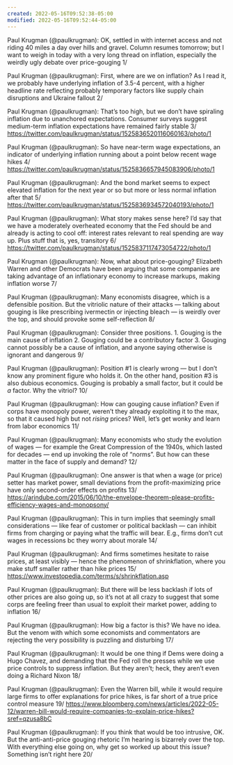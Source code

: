 ```yaml
---
created: 2022-05-16T09:52:38-05:00
modified: 2022-05-16T09:52:44-05:00
---
```


Paul Krugman (@paulkrugman): OK, settled in with internet access and not riding 40 miles a day over hills and gravel. Column resumes tomorrow; but I want to weigh in today with a very long thread on inflation, especially the weirdly ugly debate over price-gouging 1/

Paul Krugman (@paulkrugman): First, where are we on inflation? As I read it, we probably have underlying inflation of 3.5-4 percent, with a higher headline rate reflecting probably temporary factors like supply chain disruptions and Ukraine fallout 2/

Paul Krugman (@paulkrugman): That’s too high, but we don’t have spiraling inflation due to unanchored expectations. Consumer surveys suggest medium-term inflation expectations have remained fairly stable 3/ https://twitter.com/paulkrugman/status/1525836520116060163/photo/1

Paul Krugman (@paulkrugman): So have near-term wage expectations, an indicator of underlying inflation running about a point below recent wage hikes 4/ https://twitter.com/paulkrugman/status/1525836657945083906/photo/1

Paul Krugman (@paulkrugman): And the bond market seems to expect elevated inflation for the next year or so but more or less normal inflation after that 5/ https://twitter.com/paulkrugman/status/1525836934572040193/photo/1

Paul Krugman (@paulkrugman): What story makes sense here? I’d say that we have a moderately overheated economy that the Fed should be and already is acting to cool off: interest rates relevant to real spending are way up. Plus stuff that is, yes, transitory 6/ https://twitter.com/paulkrugman/status/1525837117473054722/photo/1

Paul Krugman (@paulkrugman): Now, what about price-gouging? Elizabeth Warren and other Democrats have been arguing that some companies are taking advantage of an inflationary economy to increase markups, making inflation worse 7/

Paul Krugman (@paulkrugman): Many economists disagree, which is a defensible position. But the vitriolic nature of their attacks — talking about gouging is like prescribing ivermectin or injecting bleach — is weirdly over the top, and should provoke some self-reflection 8/

Paul Krugman (@paulkrugman): Consider three positions. 1. Gouging is the main cause of inflation 2. Gouging could be a contributory factor 3. Gouging cannot possibly be a cause of inflation, and anyone saying otherwise is ignorant and dangerous 9/

Paul Krugman (@paulkrugman): Position #1 is clearly wrong — but I don’t know any prominent figure who holds it. On the other hand, position #3 is also dubious economics. Gouging is probably a small factor, but it could be *a* factor. Why the vitriol? 10/

Paul Krugman (@paulkrugman): How can gouging cause inflation? Even if corps have monopoly power, weren’t they already exploiting it to the max, so that it caused high but not *rising* prices? Well, let’s get wonky and learn from labor economics 11/

Paul Krugman (@paulkrugman): Many economists who study the evolution of wages — for example the Great Compression of the 1940s, which lasted for decades — end up invoking the role of “norms”. But how can these matter in the face of supply and demand? 12/

Paul Krugman (@paulkrugman): One answer is that when a wage (or price) setter has market power, small deviations from the profit-maximizing price have only second-order effects on profits 13/ https://arindube.com/2015/06/10/the-envelope-theorem-please-profits-efficiency-wages-and-monopsony/

Paul Krugman (@paulkrugman): This in turn implies that seemingly small considerations — like fear of customer or political backlash — can inhibit firms from charging or paying what the traffic will bear. E.g., firms don’t cut wages in recessions bc they worry about morale 14/

Paul Krugman (@paulkrugman): And firms sometimes hesitate to raise prices, at least visibly — hence the phenomenon of shrinkflation, where you make stuff smaller rather than hike prices 15/ https://www.investopedia.com/terms/s/shrinkflation.asp

Paul Krugman (@paulkrugman): But there will be less backlash if lots of other prices are also going up, so it’s not at all crazy to suggest that some corps are feeling freer than usual to exploit their market power, adding to inflation 16/

Paul Krugman (@paulkrugman): How big a factor is this? We have no idea. But the venom with which some economists and commentators are rejecting the very possibility is puzzling and disturbing 17/

Paul Krugman (@paulkrugman): It would be one thing if Dems were doing a Hugo Chavez, and demanding that the Fed roll the presses while we use price controls to suppress inflation. But they aren’t; heck, they aren’t even doing a Richard Nixon 18/

Paul Krugman (@paulkrugman): Even the Warren bill, while it would require large firms to offer explanations for price hikes, is far short of a true price control measure 19/ https://www.bloomberg.com/news/articles/2022-05-12/warren-bill-would-require-companies-to-explain-price-hikes?sref=qzusa8bC

Paul Krugman (@paulkrugman): If you think that would be too intrusive, OK. But the anti-anti-price gouging rhetoric I’m hearing is bizarrely over the top. With everything else going on, why get so worked up about this issue? Something isn’t right here 20/
